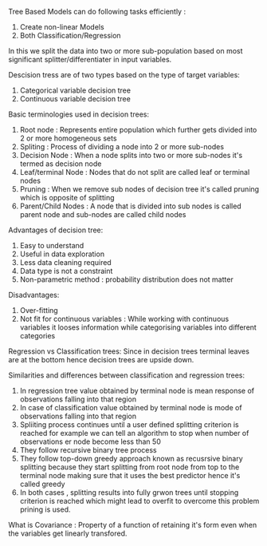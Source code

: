 Tree Based Models can do following tasks efficiently :
1) Create non-linear Models
2) Both Classification/Regression

In this we split the data into two or more sub-population based on most significant splitter/differentiater in input variables.

Descision tress are of two types based on the type of target variables:
1) Categorical variable decision tree
2) Continuous variable decision tree

Basic terminologies used in decision trees:
1) Root node : Represents entire population which further gets divided into 2 or more homogeneous sets
2) Spliting : Process of dividing a node into 2 or more sub-nodes
3) Decision Node : When a node splits into two or more sub-nodes it's termed as decision node
4) Leaf/terminal Node : Nodes that do not split are called leaf or terminal nodes
5) Pruning : When we remove sub nodes of decision tree it's called pruning which is opposite of splitting
6) Parent/Child Nodes : A node that is divided into sub nodes is called parent node and sub-nodes are called child nodes

Advantages of decision tree:
1) Easy to understand
2) Useful in data exploration
3) Less data cleaning required
4) Data type is not a constraint
5) Non-parametric method : probability distribution does not matter

Disadvantages:
1) Over-fitting
2) Not fit for continuous variables : While working with continuous variables it looses information while categorising variables into different categories

Regression vs Classification trees:
Since in decision trees terminal leaves are at the bottom hence decision trees are upside down.

Similarities and differences between classification and regression trees:
1) In regression tree value obtained by terminal node is mean response of observations falling into that region
2) In case of classification value obtained by terminal node is mode of observations falling into that region
3) Spliiting process continues until a user defined splitting criterion is reached for example we can tell an algorithm to stop when number of observations er node become less than 50
4) They follow recursive binary tree process
5) They follow top-down greedy approach known as recusrsive binary splitting because they start splitting from root node from top to the terminal node making sure that it uses the best predictor hence it's called greedy
6) In both cases , splitting results into fully grwon trees until stopping criterion is reached which might lead to overfit to overcome this problem prining is used.





What is Covariance : Property of a function of retaining it's form even when the variables get linearly transfored. 
